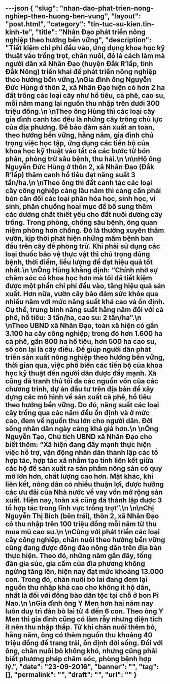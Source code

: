 ---json
{
    "slug": "nhan-dao-phat-trien-nong-nghiep-theo-huong-ben-vung",
    "layout": "post.html",
    "category": "tin-tuc-su-kien.tin-kinh-te",
    "title": "Nhân Đạo phát triển nông nghiệp theo hướng bền vững",
    "description": "Tiết kiệm chi phí đầu vào, ứng dụng khoa học kỹ thuật vào trồng trọt, chăn nuôi, đó là cách làm mà người dân xã Nhân Đạo (huyện Đắk R’lấp, tỉnh Đắk Nông) triển khai để phát triển nông nghiệp theo hướng bền vững.\nGia đình ông Nguyễn Đức Hùng ở thôn 2, xã Nhân Đạo hiện có hơn 2 ha đất trồng các loại cây như hồ tiêu, cà phê, cao su, mỗi năm mang lại nguồn thu nhập trên dưới 300 triệu đồng.\n \nTheo ông Hùng thì các loại cây gia đình canh tác đều là những cây trồng chủ lực của địa phương. Để bảo đảm sản xuất an toàn, theo hướng bền vững, hằng năm, gia đình chú trọng việc học tập, ứng dụng các tiến bộ của khoa học kỹ thuật vào tất cả các bước từ bón phân, phòng trừ sâu bệnh, thu hái.\n \n\nHộ ông Nguyễn Đức Hùng ở thôn 2, xã Nhân Đạo (Đắk R’lấp) thâm canh hồ tiêu đạt năng suất 3 tấn/ha.\n \nTheo ông thì đất canh tác các loại cây công nghiệp càng lâu năm thì càng cần phải bón cân đối các loại phân hóa học, sinh học, vi sinh, phân chuồng hoai mục để bổ sung thêm các dưỡng chất thiết yếu cho đất nuôi dưỡng cây trồng. Trong phòng, chống sâu bệnh, ông quan niệm phòng hơn chống. Đó là thường xuyên thăm vườn, kịp thời phát hiện những mầm bệnh ban đầu trên cây để phòng trừ. Khi phải sử dụng các loại thuốc bảo vệ thực vật thì chú trọng đúng bệnh, thời điểm, liều lượng để đạt hiệu quả tốt nhất.\n \nÔng Hùng khẳng định: “Chính nhờ sự chăm sóc có khoa học hơn mà tôi đã tiết kiệm được một phần chi phí đầu vào, tăng hiệu quả sản xuất. Hơn nữa, vườn cây bảo đảm sức khỏe qua nhiều năm với mức năng suất khá cao và ổn định. Cụ thể, trung bình năng suất hằng năm đối với cà phê, hồ tiêu: 3 tấn/ha, cao su: 2 tấn/ha”.\n \nTheo UBND xã Nhân Đạo, toàn xã hiện có gần 3.100 ha cây công nghiệp; trong đó hơn  1.600 ha cà phê, gần 800 ha hồ tiêu, hơn 500 ha cao su, số còn lại là cây điều. Để giúp người dân phát triển sản xuất nông nghiệp theo hướng bền vững, thời gian qua, việc phổ biến các tiến bộ của khoa học kỹ thuật đến người dân được đẩy mạnh. Xã cũng đã tranh thủ tối đa các nguồn vốn của các chương trình, dự án đầu tư trên địa bàn để xây dựng các mô hình về sản xuất cà phê, hồ tiêu theo hướng bền vững. Do đó, năng suất các loại cây trồng qua các năm đều ổn định và ở mức cao, đem về nguồn thu lớn cho người dân. Đời sống nhân dân ngày càng khá giả hơn.\n \nÔng Nguyễn Tạo, Chủ tịch UBND xã Nhân Đạo cho biết thêm: “Xã hiện đang đẩy mạnh thực hiện việc hỗ trợ, vận động nhân dân thành lập các tổ hợp tác, hợp tác xã nhằm tạo tính liên kết giữa các hộ để sản xuất ra sản phẩm nông sản có quy mô lớn hơn, chất lượng cao hơn. Mặt khác, khi liên kết, nông dân có nhiều thuận lợi, được hưởng các ưu đãi của Nhà nước về vay vốn mở rộng sản xuất. Hiện nay, toàn xã cũng đã thành lập được 3 tổ hợp tác trong lĩnh vực trồng trọt”.\n \n\nChị Nguyễn Thị Bích (bên trái), thôn 2, xã Nhân Đạo có thu nhập trên 100 triệu đồng mỗi năm từ thu mua mủ cao su.\n \nCùng với phát triển các loại cây công nghiệp, chăn nuôi theo hướng bền vững cũng đang được đông đảo nông dân trên địa bàn thực hiện. Theo đó, những năm gần đây, tổng đàn gia súc, gia cầm của địa phương không ngừng tăng lên, hiện nay đạt mức khoảng 13.000 con. Trong đó, chăn nuôi bò lai đang đem lại nguồn thu nhập khá cao cho không ít hộ dân, nhất là đối với đồng bào dân tộc tại chỗ ở bon Pi Nao.\n \nGia đình ông Y Men hơn hai năm nay luôn duy trì đàn bò lai từ 4 đến 6 con. Theo ông Y Men thì gia đình cũng có làm rẫy nhưng diện tích ít nên thu nhập thấp. Từ khi chăn nuôi thêm bò, hằng năm, ông có thêm nguồn thu khoảng 40 triệu đồng để trang trải, ổn định đời sống. Đối với ông, chăn nuôi bò không khó, nhưng cũng phải biết phương pháp chăm sóc, phòng bệnh hợp lý.",
    "date": "23-09-2016",
    "banner": "",
    "tag": [],
    "permalink": "",
    "draft": "",
    "url": ""
}
---
